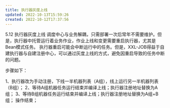 ```yaml
---
title: 执行器灰度上线
updated: 2022-10-13T15:59:26
created: 2022-10-12T17:37:56
---
```


5.12 执行器灰度上线
调度中心与业务解耦，只需部署一次后常年不需要维护。但是，执行器中托管运行着业务作业，作业上线和变更需要重启执行器，尤其是Bean模式任务。
执行器重启可能会中断运行中的任务。但是，XXL-JOB得益于自建执行器与自建注册中心，可以通过灰度上线的方式，避免因重启导致的任务中断的问题。

步骤如下：

1、执行器改为手动注册，下线一半机器列表（A组），线上运行另一半机器列表（B组）；
2、等待A组机器任务运行结束并编译上线；执行器注册地址替换为A组；
3、等待B组机器任务运行结束并编译上线；执行器注册地址替换为A组+B组；
操作结束；
